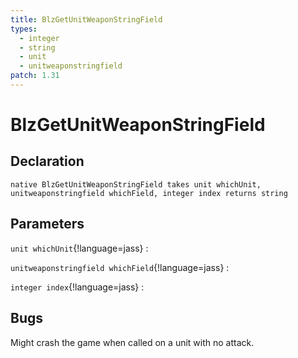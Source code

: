 ```yaml
---
title: BlzGetUnitWeaponStringField
types:
  - integer
  - string
  - unit
  - unitweaponstringfield
patch: 1.31
---
```


# BlzGetUnitWeaponStringField

## Declaration

```jass
native BlzGetUnitWeaponStringField takes unit whichUnit, unitweaponstringfield whichField, integer index returns string
```

## Parameters
`unit whichUnit`{!language=jass}
: 

`unitweaponstringfield whichField`{!language=jass}
: 

`integer index`{!language=jass}
: 

## Bugs 
Might crash the game when called on a unit with no attack.
